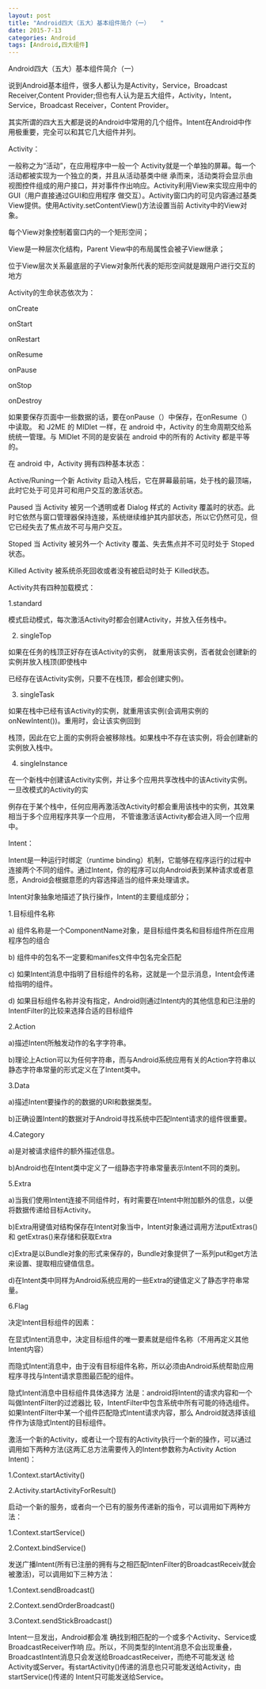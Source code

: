 ```yaml
---
layout: post
title: "Android四大（五大）基本组件简介（一）   "
date: 2015-7-13
categories: Android
tags: [Android,四大组件]
---
```

Android四大（五大）基本组件简介（一）  

<!-- more --> 

说到Android基本组件，很多人都认为是Activity，Service，Broadcast Receiver,Content Provider;但也有人认为是五大组件，Activity，Intent，Service，Broadcast Receiver，Content Provider。

其实所谓的四大五大都是说的Android中常用的几个组件。Intent在Android中作用极重要，完全可以和其它几大组件并列。

Activity：

一般称之为“活动”，在应用程序中一般一个 Activity就是一个单独的屏幕。每一个活动都被实现为一个独立的类，并且从活动基类中继 承而来，活动类将会显示由视图控件组成的用户接口，并对事件作出响应。Activity利用View来实现应用中的GUI（用户直接通过GUI和应用程序 做交互）。Activity窗口内的可见内容通过基类View提供。使用Activity.setContentView()方法设置当前 Activity中的View对象。

每个View对象控制着窗口内的一个矩形空间；

View是一种层次化结构，Parent View中的布局属性会被子View继承；

位于View层次关系最底层的子View对象所代表的矩形空间就是跟用户进行交互的地方

Activity的生命状态依次为：

onCreate

onStart

onRestart

onResume

onPause

onStop

onDestroy

如果要保存页面中一些数据的话，要在onPause（）中保存，在onResume（）中读取。
和 J2ME 的 MIDlet 一样，在 android 中，Activity 的生命周期交给系统统一管理。与 MIDlet 不同的是安装在 android 中的所有的 Activity 都是平等的。

在 android 中，Activity 拥有四种基本状态：

Active/Runing一个新 Activity 启动入栈后，它在屏幕最前端，处于栈的最顶端，此时它处于可见并可和用户交互的激活状态。

   
 Paused 当 Activity 被另一个透明或者 Dialog 样式的 Activity 覆盖时的状态。此时它依然与窗口管理器保持连接，系统继续维护其内部状态，所以它仍然可见，但它已经失去了焦点故不可与用户交互。
    
Stoped 当 Activity 被另外一个 Activity 覆盖、失去焦点并不可见时处于 Stoped状态。
    
Killed Activity 被系统杀死回收或者没有被启动时处于 Killed状态。

Activity共有四种加载模式：

1.standard
        
模式启动模式，每次激活Activity时都会创建Activity，并放入任务栈中。

2. singleTop
        
如果在任务的栈顶正好存在该Activity的实例， 就重用该实例，否者就会创建新的实例并放入栈顶(即使栈中
         
已经存在该Activity实例，只要不在栈顶，都会创建实例)。

3. singleTask
        
如果在栈中已经有该Activity的实例，就重用该实例(会调用实例的onNewIntent())。重用时，会让该实例回到
        
栈顶，因此在它上面的实例将会被移除栈。如果栈中不存在该实例，将会创建新的实例放入栈中。 

4. singleInstance

        
在一个新栈中创建该Activity实例，并让多个应用共享改栈中的该Activity实例。一旦改模式的Activity的实

例存在于某个栈中，任何应用再激活改Activity时都会重用该栈中的实例，其效果相当于多个应用程序共享一个应用，
不管谁激活该Activity都会进入同一个应用中。

Intent：

Intent是一种运行时绑定（runtime binding）机制，它能够在程序运行的过程中连接两个不同的组件。通过Intent，你的程序可以向Android表到某种请求或者意愿，Android会根据意愿的内容选择适当的组件来处理请求。

Intent对象抽象地描述了执行操作，Intent的主要组成部分；

1.目标组件名称

a) 组件名称是一个ComponentName对象，是目标组件类名和目标组件所在应用程序包的组合

b) 组件中的包名不一定要和manifes文件中包名完全匹配

c) 如果Intent消息中指明了目标组件的名称，这就是一个显示消息，Intent会传递给指明的组件。

d) 如果目标组件名称并没有指定，Android则通过Intent内的其他信息和已注册的IntentFilter的比较来选择合适的目标组件

2.Action

a)描述Intent所触发动作的名字字符串。

b)理论上Action可以为任何字符串，而与Android系统应用有关的Action字符串以静态字符串常量的形式定义在了Intent类中。

3.Data

a)描述Intent要操作的的数据的URI和数据类型。

b)正确设置Intent的数据对于Android寻找系统中匹配Intent请求的组件很重要。

4.Category

a)是对被请求组件的额外描述信息。

b)Android也在Intent类中定义了一组静态字符串常量表示Intent不同的类别。

5.Extra

a)当我们使用Intent连接不同组件时，有时需要在Intent中附加额外的信息，以便将数据传递给目标Activity。

b)Extra用键值对结构保存在Intent对象当中，Intent对象通过调用方法putExtras() 和 getExtras()来存储和获取Extra

c)Extra是以Bundle对象的形式来保存的，Bundle对象提供了一系列put和get方法来设置、提取相应键值信息。

d)在Intent类中同样为Android系统应用的一些Extra的键值定义了静态字符串常量。

6.Flag

决定Intent目标组件的因素：

在显式Intent消息中，决定目标组件的唯一要素就是组件名称（不用再定义其他Intent内容）

而隐式Intent消息中，由于没有目标组件名称，所以必须由Android系统帮助应用程序寻找与Intent请求意图最匹配的组件。

 隐式Intent消息中目标组件具体选择方 法是：android将Intent的请求内容和一个叫做IntentFilter的过滤器比 较，IntentFilter中包含系统中所有可能的待选组件。如果IntentFilter中某一个组件匹配隐式Intent请求内容，那么 Android就选择该组件作为该隐式Intent的目标组件。


激活一个新的Activity，或者让一个现有的Activity执行一个新的操作，可以通过调用如下两种方法(这两汇总方法需要传入的Intent参数称为Activity Action Intent)：

1.Context.startActivity()

2.Activity.startActivityForResult()

启动一个新的服务，或者向一个已有的服务传递新的指令，可以调用如下两种方法：

1.Context.startService()

2.Context.bindService()

发送广播Intent(所有已注册的拥有与之相匹配IntenFilter的BroadcastReceiv就会被激活)，可以调用如下三种方法：

1.Context.sendBroadcast()

2.Context.sendOrderBroadcast()

3.Context.sendStickBroadcast()

Intent一旦发出，Android都会准 确找到相匹配的一个或多个Activity、Service或BroadcastReceiver作响 应。所以，不同类型的Intent消息不会出现重叠，BroadcastIntent消息只会发送给BroadcastReceiver，而绝不可能发送 给Activity或Server。有startActivity()传递的消息也只可能发送给Activity，由startService()传递的 Intent只可能发送给Service。